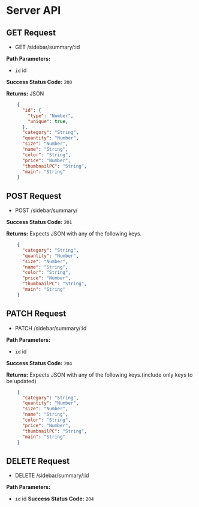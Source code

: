 # Server API


## GET Request

  - GET /sidebar/summary/:id

**Path Parameters:**
  * `id` id

**Success Status Code:** `200`

**Returns:** JSON

```json
    {
      "id": {
        "type": "Number",
        "unique": true,
      },
      "category": "String",
      "quantity": "Number",
      "size": "Number",
      "name": "String",
      "color": "String",
      "price": "Number",
      "thumbnailPC": "String",
      "main": "String"
    }
```

## POST Request

  - POST /sidebar/summary/

**Success Status Code:** `201`

**Returns:** Expects JSON with any of the following keys.

```json
    {
      "category": "String",
      "quantity": "Number",
      "size": "Number",
      "name": "String",
      "color": "String",
      "price": "Number",
      "thumbnailPC": "String",
      "main": "String"
    }
```

## PATCH Request

  - PATCH /sidebar/summary/:id

**Path Parameters:**
  * `id` id

**Success Status Code:** `204`

**Returns:** Expects JSON with any of the following keys.(include only keys to be updated)

```json
    {
      "category": "String",
      "quantity": "Number",
      "size": "Number",
      "name": "String",
      "color": "String",
      "price": "Number",
      "thumbnailPC": "String",
      "main": "String"
    }
```

## DELETE Request

  - DELETE /sidebar/summary/:id

**Path Parameters:**
  * `id` id
**Success Status Code:** `204`
